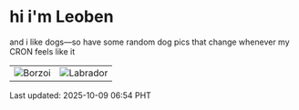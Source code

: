 # hi i'm Leoben

and i like dogs—so have some random dog pics that change whenever my CRON feels like it

|  |  |
|--------|----------|
| ![Borzoi](https://random-dog-vercel.vercel.app/api/random-borzoi?v=1759964072) | ![Labrador](https://random-dog-vercel.vercel.app/api/random-labrador?v=1759964072) |

Last updated: 2025-10-09 06:54 PHT
